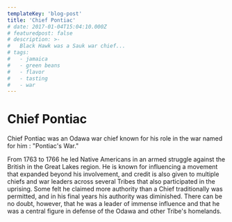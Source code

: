 ```yaml
---
templateKey: 'blog-post'
title: 'Chief Pontiac'
# date: 2017-01-04T15:04:10.000Z
# featuredpost: false
# description: >-
#   Black Hawk was a Sauk war chief...
# tags:
#   - jamaica
#   - green beans
#   - flavor
#   - tasting
#   - war
---
```


# Chief Pontiac
Chief Pontiac was an Odawa war chief known for his role in the war named for him : "Pontiac's War."


From 1763 to 1766 he led Native Americans in an armed struggle against the British in the Great Lakes region. He is known for influencing a movement that expanded beyond his involvement, and credit is also given to multiple chiefs and war leaders across several Tribes that also participated in the uprising. Some felt he claimed more authority than a Chief traditionally was permitted, and in his final years his authority was diminished. There can be no doubt, however, that he was a leader of immense influence and that he was a central figure in defense of the Odawa and other Tribe's homelands.
